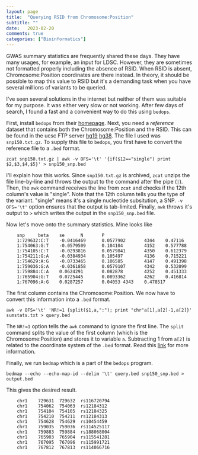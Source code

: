 ```yaml
---
layout: page
title:  "Querying RSID from Chromosome:Position"
subtitle: ""
date:	2023-02-20
comments: true
categories: ["Bioinformatics"]
---
```


GWAS summary statistics are frequently shared these days.
They have many usages, for example, an input for LDSC.
However, they are sometimes not formatted properly including the absence of RSID.
When RSID is absent, Chromosome:Position coordinates are there instead.
In theory, it should be possible to map this value to RSID but it's a demanding task when you have several millions of variants to be queried.

I've seen several solutions in the internet but neither of them was suitable for my purpose.
It was either very slow or not working.
After few days of search, I found a fast and a convenient way to do this using `bedops`.

First, install `bedops` from their [homepage](https://bedops.readthedocs.io/en/latest/).
Next, you need a _reference_ dataset that contains both the Chromosome:Position and the RSID.
This can be found in the ucsc FTP server [hg19](http://hgdownload.soe.ucsc.edu/goldenPath/hg19/database/) [hg38](https://hgdownload.soe.ucsc.edu/goldenPath/hg38/database/).
The file I used was `snp150.txt.gz`.
To supply this file to `bedops`, you first have to convert the reference file to a `.bed` format.
```
zcat snp150.txt.gz | awk -v OFS='\t' '{if($12=="single") print $2,$3,$4,$5}' > snp150_snp.bed 
```
I'll explain how this works.
Since `snp150.txt.gz` is archived, `zcat` unzips the file line-by-line and throws the output to the command after the pipe (`|`).
Then, the `awk` command receives the line from `zcat` and checks if the 12th column's value is "single".
Note that the 12th column tells you the type of the variant.
"single" means it's a single nucleotide subsitution, a SNP.
`-v OFS='\t'` option ensures that the output is tab-limited.
Finally, `awk` throws it's output to `>` which writes the output in the `snp150_snp.bed` file.

Now let's move onto the summary statistics.
Mine looks like
```
	snp     beta    se      N       P
	1:729632:C:T    -0.0416469      0.0577902       4344    0.47116
	1:754063:G:T    -0.0579509      0.104104        4152    0.577788
	1:754105:C:T    -0.0293816      0.0579841       4350    0.612379
	1:754211:G:A    -0.0384934      0.105497        4136    0.715221
	1:754629:A:G    -0.0733465      0.106585        4147    0.491398
	1:759036:G:A    -0.0361858      0.0579107       4342    0.532099
	1:759884:C:A    0.0624291       0.082878        4252    0.451333
	1:765904:G:T    0.0725445       0.0893362       4262    0.416814
	1:767096:A:G    0.0287257       0.04053 4343    0.478517
```
The first column contains the Chromosome:Position.
We now have to convert this information into a `.bed` format.
```
awk -v OFS='\t' 'NR!=1 {split($1,a,":"); print "chr"a[1],a[2]-1,a[2]}' sumstats.txt > query.bed
```
The `NR!=1` option tells the `awk` command to ignore the first line.
The `split` command splits the value of the first column (which is the Chromosome:Position) and stores it to variable `a`.
Subtracting 1 from `a[2]` is related to the coordinate system of the `.bed` format.
Read this [link](https://www.biostars.org/p/84686/) for more information.

Finally, we run `bedmap` which is a part of the `bedops` program.
```
bedmap --echo --echo-map-id --delim '\t' query.bed snp150_snp.bed > output.bed
```
This gives the desired result.
```
	chr1    729631  729632  rs116720794
	chr1    754062  754063  rs12184312
	chr1    754104  754105  rs12184325
	chr1    754210  754211  rs12184313
	chr1    754628  754629  rs10454459
	chr1    759035  759036  rs114525117
	chr1    759883  759884  rs188068004
	chr1    765903  765904  rs115541281
	chr1    767095  767096  rs115991721
	chr1    767812  767813  rs114066716
```











